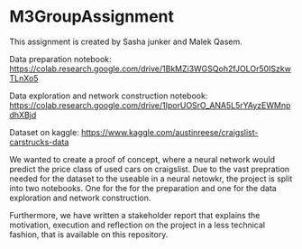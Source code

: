 # M3GroupAssignment
This assignment is created by Sasha junker and Malek Qasem.

Data preparation notebook:
https://colab.research.google.com/drive/1BkMZi3WGSQoh2fJOLOr50ISzkwTLnXo5

Data exploration and network construction notebook:
https://colab.research.google.com/drive/1IporUOSrO_ANA5L5rYAyzEWMnpdhXBjd

Dataset on kaggle:
https://www.kaggle.com/austinreese/craigslist-carstrucks-data

We wanted to create a proof of concept, where a neural network would predict the price class of used cars on craigslist. Due to the vast prepration needed for the dataset to the useable in a neural netowkr, the project is split into two notebooks. One for the for the preparation and one for the data exploration and network construction.

Furthermore, we have written a stakeholder report that explains the motivation, execution and reflection on the project in a less technical fashion, that is available on this repository.
